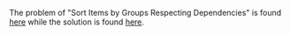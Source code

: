 The problem of "Sort Items by Groups Respecting Dependencies" is found [here](https://leetcode.com/problems/sort-items-by-groups-respecting-dependencies/description/) while the solution is found [here](https://github.com/aurimas13/Solutions-To-Problems/blob/main/LeetCode/Java%20Solutions/Sort%20Items%20by%20Groups%20Respecting%20Dependencies/sort.java).